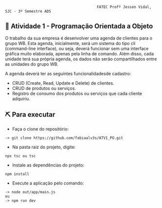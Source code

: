 
                                              FATEC Profº Jessen Vidal, SJC - 3º Semestre ADS

<h2> 📑 Atividade 1 - Programação Orientada a Objeto </h2>
<p>
O trabalho da sua empresa é desenvolver uma agenda de clientes para o grupo WB. Esta agenda, inicialmente, será  um  sistema  do  tipo  cli  (command-line  interface),  ou  seja,  deverá  funcionar  sem  uma  interface  gráfica muito elaborada, apenas pela linha de comando. Além disso, cada unidade terá sua própria agenda, os dados não serão compartilhados entre as unidades do grupo WB.

A agenda deverá ter as seguintes funcionalidadesde cadastro:
- CRUD (Create, Read, Update e Delete) de clientes.
- CRUD de produtos ou serviços.
- Registro de consumo dos produtos ou serviços que cada cliente adquiriu.
</p>
   
  
<h2> ⛏️ Para executar </h2>
  
- Faça o clone do repositório:
```
-> git clone https://github.com/fabiaalv3s/ATV1_PO.git
```

- Na pasta raiz do projeto, digite:
```
npx tsc ou tsc
```

- Instale as dependências do projeto:
```
npm install
```

- Execute a aplicação pelo comando:
```
-> node out/app/main.js 
ou 
-> npm run dev
